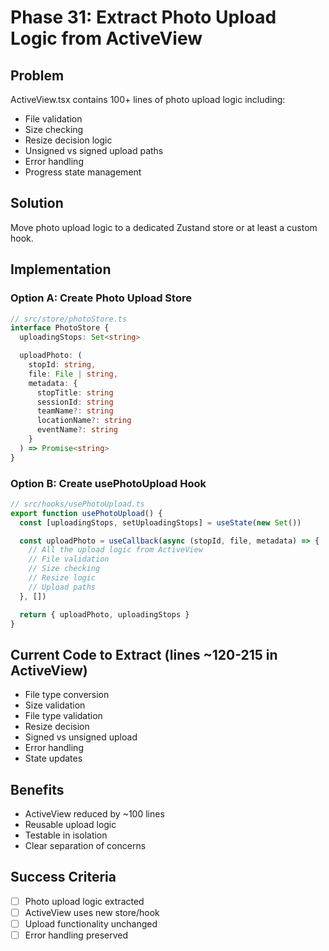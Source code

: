 # Phase 31: Extract Photo Upload Logic from ActiveView

## Problem
ActiveView.tsx contains 100+ lines of photo upload logic including:
- File validation
- Size checking
- Resize decision logic
- Unsigned vs signed upload paths
- Error handling
- Progress state management

## Solution
Move photo upload logic to a dedicated Zustand store or at least a custom hook.

## Implementation

### Option A: Create Photo Upload Store
```typescript
// src/store/photoStore.ts
interface PhotoStore {
  uploadingStops: Set<string>

  uploadPhoto: (
    stopId: string,
    file: File | string,
    metadata: {
      stopTitle: string
      sessionId: string
      teamName?: string
      locationName?: string
      eventName?: string
    }
  ) => Promise<string>
}
```

### Option B: Create usePhotoUpload Hook
```typescript
// src/hooks/usePhotoUpload.ts
export function usePhotoUpload() {
  const [uploadingStops, setUploadingStops] = useState(new Set())

  const uploadPhoto = useCallback(async (stopId, file, metadata) => {
    // All the upload logic from ActiveView
    // File validation
    // Size checking
    // Resize logic
    // Upload paths
  }, [])

  return { uploadPhoto, uploadingStops }
}
```

## Current Code to Extract (lines ~120-215 in ActiveView)
- File type conversion
- Size validation
- File type validation
- Resize decision
- Signed vs unsigned upload
- Error handling
- State updates

## Benefits
- ActiveView reduced by ~100 lines
- Reusable upload logic
- Testable in isolation
- Clear separation of concerns

## Success Criteria
- [ ] Photo upload logic extracted
- [ ] ActiveView uses new store/hook
- [ ] Upload functionality unchanged
- [ ] Error handling preserved